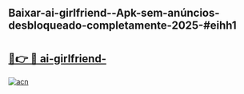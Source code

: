 ## Baixar-ai-girlfriend--Apk-sem-anúncios-desbloqueado-completamente-2025-#eihh1

# <h2><a href="https://ainizakaria.my?title=ai-girlfriend-&ref=20M">🔗👉 🔴 ai-girlfriend-</a></h2>

[![acn](https://github.com/user-attachments/assets/0f9c940e-d8b0-45ae-aac7-cd30a18b3e1c)](https://ainizakaria.my?title=ai-girlfriend-&ref=20M)


